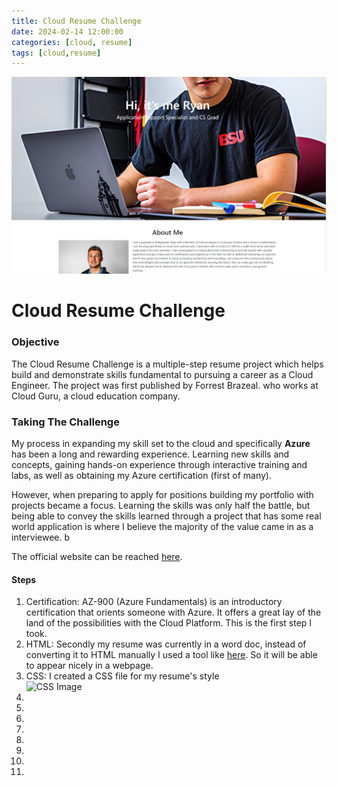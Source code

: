 ```yaml
---
title: Cloud Resume Challenge
date: 2024-02-14 12:00:00 
categories: [cloud, resume]
tags: [cloud,resume]
---
```


![My Cloud Resume Website](cloudResumeChallengeHeader.png)



# Cloud Resume Challenge
### Objective
The Cloud Resume Challenge is a multiple-step resume project which helps build and demonstrate skills fundamental to pursuing a career as a Cloud Engineer. The project was first published by Forrest Brazeal. who works at Cloud Guru, a cloud education company.

### Taking The Challenge
My process in expanding my skill set to the cloud and specifically **Azure** has been a long and rewarding experience. Learning new skills and concepts, gaining hands-on experience through interactive training and labs, as well as obtaining my Azure certification (first of many).

However, when preparing to apply for positions building my portfolio with projects became a focus. Learning the  skills was only half the battle, but being able to convey the skills learned through a project that has some real world application is where I believe the majority of the value came in as a interviewee. b

The official website can be reached [here](https://cloudresumechallenge.dev/docs/the-challenge/azure/).

#### Steps
<ol>
    <li>Certification: AZ-900 (Azure Fundamentals) is an introductory certification that orients someone with Azure. It offers a great lay of the land of the possibilities with the Cloud Platform. This is the first step I took. </li>
    <li>HTML: Secondly my resume was currently in a word doc, instead of converting it to HTML manually I used a tool like <a href="https://cloudresumechallenge.dev/docs/the-challenge/azure/">here</a>. So it will be able to appear nicely in a webpage.</li>
    <li>CSS: I created a CSS file for my resume's style
    <div class="image-container">
            <img src="css.jpg" alt="CSS Image" class="float-right" />
        </div>
    </li>
    <li> </li>
    <li> </li>
    <li> </li>
    <li> </li>
    <li> </li>
    <li> </li>
    <li> </li>
    <li> </li>
</ol>



